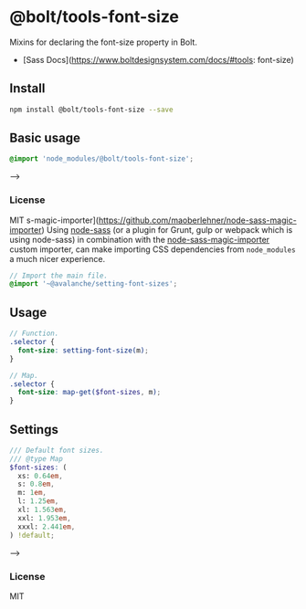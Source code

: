 # @bolt/tools-font-size
Mixins for declaring the font-size property in Bolt.

- [Sass Docs](https://www.boltdesignsystem.com/docs/#tools: font-size)

## Install
```bash
npm install @bolt/tools-font-size --save
```

## Basic usage
```scss
@import 'node_modules/@bolt/tools-font-size';
```

-->
### License
MIT
s-magic-importer](https://github.com/maoberlehner/node-sass-magic-importer)
Using [node-sass](https://github.com/sass/node-sass) (or a plugin for Grunt, gulp or webpack which is using node-sass) in combination with the [node-sass-magic-importer](https://github.com/maoberlehner/node-sass-magic-importer) custom importer, can make importing CSS dependencies from `node_modules` a much nicer experience.

```scss
// Import the main file.
@import '~@avalanche/setting-font-sizes';
```

## Usage
```scss
// Function.
.selector {
  font-size: setting-font-size(m);
}

// Map.
.selector {
  font-size: map-get($font-sizes, m);
}
```

## Settings
```scss
/// Default font sizes.
/// @type Map
$font-sizes: (
  xs: 0.64em,
  s: 0.8em,
  m: 1em,
  l: 1.25em,
  xl: 1.563em,
  xxl: 1.953em,
  xxxl: 2.441em,
) !default;
```

-->
### License
MIT
